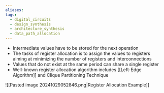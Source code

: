```yaml
---
aliases: 
tags:
  - digital_circuits
  - design_synthesis
  - architecture_synthesis
  - data_path_allocation
---
```

- Intermediate values have to be stored for the next operation
- The tasks of register allocation is to assign the values to registers aiming at minimizing the number of registers and interconnections
- Values that do not exist at the same period can share a single register
- Well-known register allocation algorithm includes [[Left-Edge Algorithm]] and Clique Partitioning Technique

![[Pasted image 20241029052846.png|Register Allocation Example]]